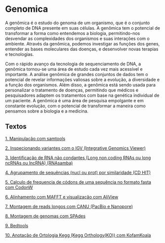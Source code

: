 # Genomica

A genômica é o estudo do genoma de um organismo, que é o conjunto completo de DNA presente em suas células. A genômica tem o potencial de transformar a forma como entendemos a biologia, permitindo-nos desvendar as complexidades dos organismos e suas interações com o ambiente. Através da genômica, podemos investigar as funções dos genes, entender as bases moleculares das doenças, e desenvolver novas terapias e tecnologias.

Com o rápido avanço da tecnologia de sequenciamento de DNA, a genômica tornou-se uma área de estudo cada vez mais acessível e importante. A análise genômica de grandes conjuntos de dados tem o potencial de revelar informações valiosas sobre a evolução, a diversidade e a função dos organismos. Além disso, a genômica está sendo usada para personalizar o tratamento de doenças, permitindo que médicos e pesquisadores adaptem os tratamentos com base na genética individual de um paciente. A genômica é uma área de pesquisa empolgante e em constante evolução, com o potencial de transformar a maneira como pensamos sobre a biologia e a medicina.

## Textos

[1. Manipulação com samtools](https://github.com/lmigueel/Bioinformatica/wiki/Manipula%C3%A7%C3%A3o-com-samtools)

[2. Inspecionando variantes com o IGV (Integrative Genomics Viewer)](https://github.com/lmigueel/Bioinformatica/wiki/Inspecionando-variantes-com-o-IGV-(Integrative-Genomics-Viewer))

[3. Identificação de RNA não condantes (Long non coding RNAs ou long ncRNAs ou lncRNA) (RNAsamba)](https://github.com/lmigueel/Bioinformatica/wiki/Identifica%C3%A7%C3%A3o-de-RNA-n%C3%A3o-condantes-(Long-noncoding-RNAs-ou-long-ncRNAs-ou-lncRNA)-(RNAsamba))

[4. Agrupamento de sequências (nucl ou prot) por similaridade (CD HIT)](https://github.com/lmigueel/Bioinformatica/wiki/Agrupamento-de-sequ%C3%AAncias--(nucl-ou-prot)-por-similaridade-(CD-HIT))

[5. Calculo de frequencia de códons de uma sequência no formato fasta com CodonW](https://github.com/lmigueel/Bioinformatica/wiki/Calculo-de-frequencia-de-c%C3%B3dons-de-uma-sequ%C3%AAncia-no-formato-fasta-com-CodonW)

[6. Alinhamento com MAFFT e visualização com AliView](https://github.com/lmigueel/Bioinformatica/wiki/Alinhamento-com-MAFFT-e-visualiza%C3%A7%C3%A3o-com-Aliview)

[7. Montagem de reads longos com CANU (PacBio e Nanopore)](https://github.com/lmigueel/Bioinformatica/wiki/Montagem-de-reads-longos-com-Canu-(-Nanopore--e-PacBio))

[8. Montagem de genomas com SPAdes](https://github.com/lmigueel/Bioinformatica/wiki/Montagem-de-genomas-com-SPAdes)

[9. Bedtools](https://github.com/lmigueel/Bioinformatica/wiki/Bedtools)

[10. Anotação de Ortologia Kegg (Kegg Orthology(KO)) com KofamKoala](https://github.com/lmigueel/Bioinformatica/wiki/Anota%C3%A7%C3%A3o-de-Ortologia-KEGG-(Kegg-Orthology(KO))-com-KofamKoala)




